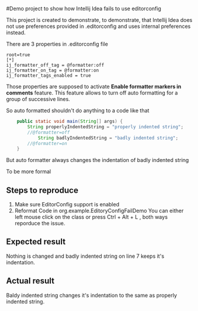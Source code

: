 #Demo project to show how Intellij Idea fails to use editorconfig

This project is created to demonstrate, to demonstrate, that
Intellij Idea does not use preferences provided in .editorconfig
and uses internal preferences instead.

There are 3 properties in .editorconfig file

```
root=true
[*]
ij_formatter_off_tag = @formatter:off
ij_formatter_on_tag = @formatter:on
ij_formatter_tags_enabled = true
```

Those properties are supposed to activate __Enable formatter markers in comments__
feature. This feature allows to turn off auto formatting for a group of
successive lines.

So auto formatted shouldn't do anything to a code like that
``` java
    public static void main(String[] args) {
        String properlyIndentedString = "properly indented string";
        //@formatter=off
            String badlyIndentedString = "badly indented string";
        //@formatter=on
    }
```

But auto formatter always changes the indentation of badly indented string

To be more formal

## Steps to reproduce

1. Make sure EditorConfig support is enabled
2. Reformat Code in org.example.EditoryConfigFailDemo
   You can either left mouse click on the class or 
   press Ctrl + Alt + L , both ways reporduce the issue.

## Expected result

Nothing is changed and badly indented string on line 7 keeps it's 
indentation.

## Actual result

Baldy indented string changes it's indentation to the same as 
properly indented string.